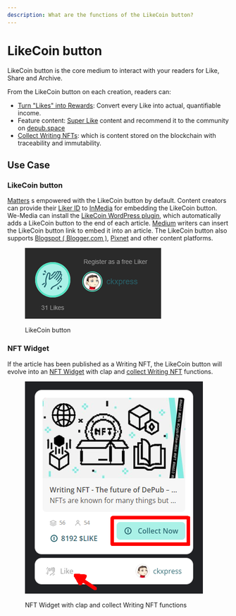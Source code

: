 ```yaml
---
description: What are the functions of the LikeCoin button?
---
```


# LikeCoin button

LikeCoin button is the core medium to interact with your readers for Like, Share and Archive.

From the LikeCoin button on each creation, readers can:

* [Turn "Likes" into Rewards](../liker-land/like.md): Convert every Like into actual, quantifiable income.
* Feature content: [Super Like](../liker-land/superlike.md) content and recommend it to the community on [depub.space](../depub.space/)
* [Collect Writing NFTs](../../depub/writing-nft/collect-writing-nft/): which is content stored on the blockchain with traceability and immutability.

## Use Case

### LikeCoin button

[Matters](https://matters.town/) s empowered with the LikeCoin button by default. Content creators can provide their [Liker ID](../liker-id/) to [InMedia](https://www.inmediahk.net/) for embedding the LikeCoin button. We-Media can install the [LikeCoin WordPress plugin](https://wordpress.org/plugins/likecoin/), which automatically adds a LikeCoin button to the end of each article. [Medium](https://medium.com/) writers can insert the LikeCoin button link to embed it into an article. The LikeCoin button also supports [Blogspot ( Blogger.com )](https://www.blogger.com/dashboard/reading), [Pixnet](https://appmarket.pixnet.tw/#!/addon/1331) and other content platforms.

<figure><img src="../../.gitbook/assets/LikeCoin button-en.png" alt=""><figcaption><p>LikeCoin button</p></figcaption></figure>

### NFT Widget

If the article has been published as a Writing NFT, the LikeCoin button will evolve into an [NFT Widget](../../depub/liker-land-web/nft-widget.md) with clap and [collect Writing NFT](../../depub/writing-nft/collect-writing-nft/) functions.

<figure><img src="../../.gitbook/assets/NFT Widget-en.png" alt=""><figcaption><p>NFT Widget with clap and collect Writing NFT functions</p></figcaption></figure>
